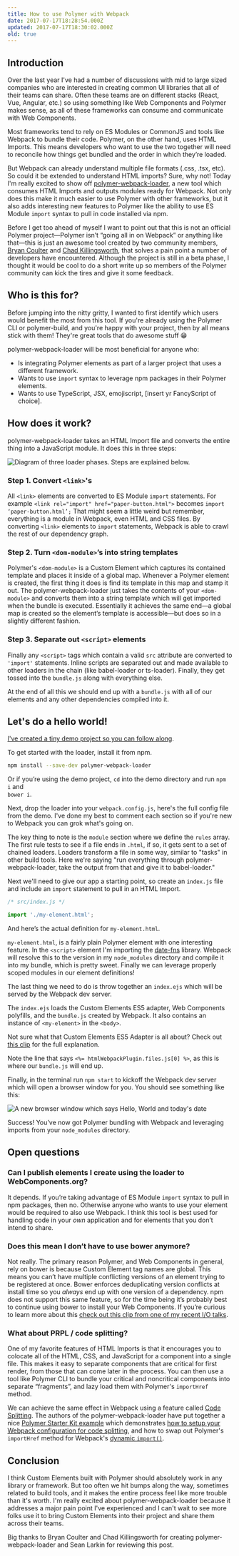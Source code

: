 ```yaml
---
title: How to use Polymer with Webpack
date: 2017-07-17T18:28:54.000Z
updated: 2017-07-17T18:30:02.000Z
old: true
---
```


## Introduction

Over the last year I've had a number of discussions with mid to large sized companies who are interested in creating common UI libraries that all of their teams can share. Often these teams are on different stacks (React, Vue, Angular, etc.) so using something like Web Components and Polymer makes sense, as all of these frameworks can consume and communicate with Web Components.

Most frameworks tend to rely on ES Modules or CommonJS and tools like Webpack to bundle their code. Polymer, on the other hand, uses HTML Imports. This means developers who want to use the two together will need to reconcile how things get bundled and the order in which they’re loaded.

But Webpack can already understand multiple file formats (.css, .tsx, etc). So could it be extended to understand HTML imports? Sure, why not! Today I'm really excited to show off [polymer-webpack-loader](https://github.com/webpack-contrib/polymer-webpack-loader), a new tool which consumes HTML Imports and outputs modules ready for Webpack. Not only does this make it much easier to use Polymer with other frameworks, but it also adds interesting new features to Polymer like the ability to use ES Module `import` syntax to pull in code installed via npm.

Before I get too ahead of myself I want to point out that this is not an official Polymer project—Polymer isn’t “going all in on Webpack” or anything like that—this is just an awesome tool created by two community members, [Bryan Coulter](https://github.com/bryandcoulter) and [Chad Killingsworth](https://github.com/ChadKillingsworth), that solves a pain point a number of developers have encountered. Although the project is still in a beta phase, I thought it would be cool to do a short write up so members of the Polymer community can kick the tires and give it some feedback.

## Who is this for?

Before jumping into the nitty gritty, I wanted to first identify which users would benefit the most from this tool. If you're already using the Polymer CLI or polymer-build, and you're happy with your project, then by all means stick with them! They're great tools that do awesome stuff 😁

polymer-webpack-loader will be most beneficial for anyone who:

- Is integrating Polymer elements as part of a larger project that uses a different framework.
- Wants to use `import` syntax to leverage npm packages in their Polymer elements.
- Wants to use TypeScript, JSX, emojiscript, [insert yr FancyScript of choice].

## How does it work?

polymer-webpack-loader takes an HTML Import file and converts the entire thing into a JavaScript module. It does this in three steps:

![Diagram of three loader phases. Steps are explained below.](/images/2017/07/Blog---7-1.png)

### Step 1. Convert `<link>`'s

All `<link>` elements are converted to ES Module `import` statements. For example `<link rel="import" href="paper-button.html">` becomes `import ‘paper-button.html’;` That might seem a little weird but remember, everything is a module in Webpack, even HTML and CSS files. By converting `<link>` elements to `import` statements, Webpack is able to crawl the rest of our dependency graph.

### Step 2. Turn `<dom-module>`’s into string templates

Polymer's `<dom-module>` is a Custom Element which captures its contained template and places it inside of a global map. Whenever a Polymer element is created, the first thing it does is find its template in this map and stamp it out. The polymer-webpack-loader just takes the contents of your `<dom-module>` and converts them into a string template which will get imported when the bundle is executed. Essentially it achieves the same end—a global map is created so the element’s template is accessible—but does so in a slightly different fashion.

### Step 3. Separate out `<script>` elements

Finally any `<script>` tags which contain a valid `src` attribute are converted to `'import'` statements. Inline scripts are separated out and made available to other loaders in the chain (like babel-loader or ts-loader). Finally, they get tossed into the `bundle.js` along with everything else.

At the end of all this we should end up with a `bundle.js` with all of our elements and any other dependencies compiled into it.

## Let's do a hello world!

[I've created a tiny demo project so you can follow along](https://github.com/webpack-contrib/polymer-webpack-loader/tree/master/demo).

To get started with the loader, install it from npm.

```bash
npm install --save-dev polymer-webpack-loader
```

Or if you’re using the demo project, `cd` into the demo directory and run `npm i` and <br/>`bower i`.

Next, drop the loader into your `webpack.config.js`, here's the full config file from the demo. I've done my best to comment each section so if you're new to Webpack you can grok what's going on.

<script src="https://gist.github.com/robdodson/977773a05f6fad370314021a20d9da7b.js"></script>

The key thing to note is the `module` section where we define the `rules` array. The first rule tests to see if a file ends in `.html`, if so, it gets sent to a set of chained loaders. Loaders transform a file in some way, similar to "tasks" in other build tools. Here we're saying "run everything through polymer-webpack-loader, take the output from that and give it to babel-loader."

Next we'll need to give our app a starting point, so create an `index.js` file and include an `import` statement to pull in an HTML Import.

```js
/* src/index.js */

import './my-element.html';
```

And here’s the actual definition for `my-element.html`.

`my-element.html`, is a fairly plain Polymer element with one interesting feature. In the `<script>` element I'm importing the [date-fns](https://date-fns.org/) library. Webpack will resolve this to the version in my `node_modules` directory and compile it into my bundle, which is pretty sweet. Finally we can leverage properly scoped modules in our element definitions!

The last thing we need to do is throw together an `index.ejs` which will be served by the Webpack dev server.

The `index.ejs` loads the Custom Elements ES5 adapter, Web Components polyfills, and the `bundle.js` created by Webpack. It also contains an instance of `<my-element>` in the `<body>`.

Not sure what that Custom Elements ES5 Adapter is all about? Check out [this clip](https://youtu.be/Ucq9F-7Xp8I?t=7m56s) for the full explanation.

Note the line that says `<%= htmlWebpackPlugin.files.js[0] %>`, as this is where our `bundle.js` will end up.

Finally, in the terminal run `npm start` to kickoff the Webpack dev server which will open a browser window for you. You should see something like this:

![A new browser window which says Hello, World and today's date](/images/2017/07/Screen-Shot-2017-07-13-at-4.38.28-PM.png)

Success! You’ve now got Polymer bundling with Webpack and leveraging imports from your `node_modules` directory.

## Open questions

### Can I publish elements I create using the loader to WebComponents.org?

It depends. If you’re taking advantage of ES Module `import` syntax to pull in npm packages, then no. Otherwise anyone who wants to use your element would be required to also use Webpack. I think this tool is best used for handling code in your _own_ application and for elements that you don’t intend to share.

### Does this mean I don’t have to use bower anymore?

Not really. The primary reason Polymer, and Web Components in general, rely on bower is because Custom Element tag names are global. This means you can’t have multiple conflicting versions of an element trying to be registered at once. Bower enforces deduplicating version conflicts at install time so you _always_ end up with one version of a dependency. npm does not support this same feature, so for the time being it’s probably best to continue using bower to install your Web Components. If you’re curious to learn more about this [check out this clip from one of my recent I/O talks](https://www.youtube.com/watch?v=Ucq9F-7Xp8I&feature=youtu.be&t=31m16s).

### What about PRPL / code splitting?

One of my favorite features of HTML Imports is that it encourages you to colocate all of the HTML, CSS, and JavaScript for a component into a single file. This makes it easy to separate components that are critical for first render, from those that can come later in the process. You can then use a tool like Polymer CLI to bundle your critical and noncritical components into separate “fragments”, and lazy load them with Polymer's `importHref` method.

We can achieve the same effect in Webpack using a feature called [Code Splitting](https://webpack.js.org/guides/code-splitting/). The authors of the polymer-webpack-loader have put together a nice [Polymer Starter Kit example](https://github.com/Banno/polymer-2-starter-kit-webpack) which demonstrates [how to setup your Webpack configuration for code splitting](https://github.com/Banno/polymer-2-starter-kit-webpack/blob/master/webpack.config.js#L9), and how to swap out Polymer's `importHref` method for Webpack's [dynamic `import()`](https://github.com/Banno/polymer-2-starter-kit-webpack/blob/master/src/my-app.html#L127-L138).

## Conclusion

I think Custom Elements built with Polymer should absolutely work in any library or framework. But too often we hit bumps along the way, sometimes related to build tools, and it makes the entire process feel like more trouble than it's worth. I'm really excited about polymer-webpack-loader because it addresses a major pain point I've experienced and I can't wait to see more folks use it to bring Custom Elements into their project and share them across their teams.

Big thanks to Bryan Coulter and Chad Killingsworth for creating polymer-webpack-loader and Sean Larkin for reviewing this post.
